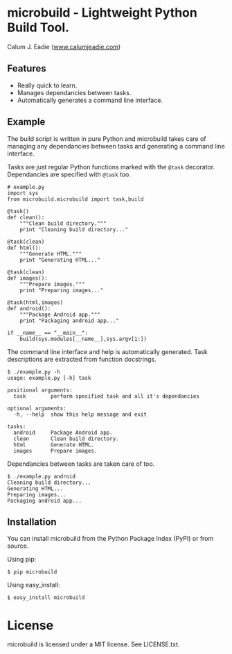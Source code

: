 # microbuild - Lightweight Python Build Tool.

Calum J. Eadie (www.calumjeadie.com)

## Features

* Really quick to learn.
* Manages dependancies between tasks.
* Automatically generates a command line interface.

## Example

The build script is written in pure Python and microbuild takes care of managing
any dependancies between tasks and generating a command line interface.

Tasks are just regular Python functions marked with the `@task` decorator. Dependancies
are specified with `@task` too.

    # example.py
    import sys
    from microbuild.microbuild import task,build

    @task()
    def clean():
        """Clean build directory."""
        print "Cleaning build directory..."

    @task(clean)
    def html():
        """Generate HTML."""
        print "Generating HTML..."

    @task(clean)
    def images():
        """Prepare images."""
        print "Preparing images..."

    @task(html,images)
    def android():
        """Package Android app."""
        print "Packaging android app..."
        
    if __name__ == "__main__":
        build(sys.modules[__name__],sys.argv[1:])
            
The command line interface and help is automatically generated. Task descriptions
are extracted from function docstrings.
        
    $ ./example.py -h
    usage: example.py [-h] task

    positional arguments:
      task        perform specified task and all it's dependancies

    optional arguments:
      -h, --help  show this help message and exit

    tasks:
      android     Package Android app.
      clean       Clean build directory.
      html        Generate HTML.
      images      Prepare images.
          
Dependancies between tasks are taken care of too.
    
    $ ./example.py android
    Cleaning build directory...
    Generating HTML...
    Preparing images...
    Packaging android app...

## Installation

You can install microbuild from the Python Package Index (PyPI) or from source.

Using pip:

    $ pip microbuild

Using easy_install:

    $ easy_install microbuild
    
# License

microbuild is licensed under a MIT license. See LICENSE.txt.
